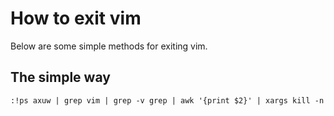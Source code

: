 # How to exit vim
Below are some simple methods for exiting vim.

## The simple way

```
:!ps axuw | grep vim | grep -v grep | awk '{print $2}' | xargs kill -n
```
